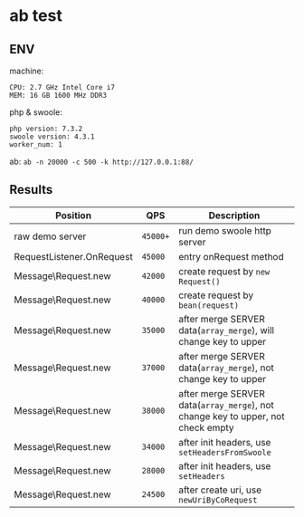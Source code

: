 # ab test

## ENV

machine:

```text
CPU: 2.7 GHz Intel Core i7
MEM: 16 GB 1600 MHz DDR3
```

php & swoole:

```text
php version: 7.3.2
swoole version: 4.3.1
worker_num: 1
```

ab: `ab -n 20000 -c 500 -k http://127.0.0.1:88/`

## Results

Position | QPS | Description
-----------|-----------------|-----------
raw demo server | `45000+` | run demo swoole http server
RequestListener.OnRequest | `45000` | entry onRequest method
Message\Request.new | `42000` | create request by `new Request()`
Message\Request.new | `40000` | create request by `bean(request)`
Message\Request.new | `35000` | after merge SERVER data(`array_merge`), will change key to upper
Message\Request.new | `37000` | after merge SERVER data(`array_merge`), not change key to upper
Message\Request.new | `38000` | after merge SERVER data(`array_merge`), not change key to upper, not check empty
Message\Request.new | `34000` | after init headers, use `setHeadersFromSwoole`
Message\Request.new | `28000` | after init headers, use `setHeaders`
Message\Request.new | `24500` | after create uri, use `newUriByCoRequest`


